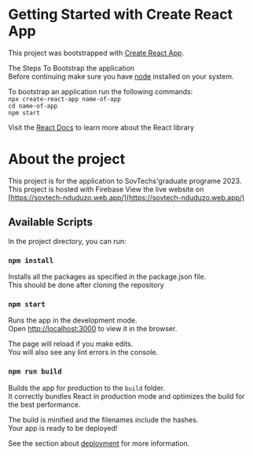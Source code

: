 # Getting Started with Create React App

This project was bootstrapped with [Create React App](https://github.com/facebook/create-react-app).

The Steps To Bootstrap the application\
Before continuing make sure you have [node](https://nodejs.org) installed on your system.

To bootstrap an application run the following commands:\
`npx create-react-app name-of-app`\
`cd name-of-app`\
`npm start`

Visit the [React Docs](https://reactjs.org) to learn more about the React library

# About the project

This project is for the application to SovTechs'graduate programe 2023.\
This project is hosted with Firebase
View the live website on [https://sovtech-nduduzo.web.app/](https://sovtech-nduduzo.web.app/)

## Available Scripts

In the project directory, you can run:

### `npm install`

Installs all the packages as specified in the package.json file.\
This should be done after cloning the repository

### `npm start`

Runs the app in the development mode.\
Open [http://localhost:3000](http://localhost:3000) to view it in the browser.

The page will reload if you make edits.\
You will also see any lint errors in the console.

### `npm run build`

Builds the app for production to the `build` folder.\
It correctly bundles React in production mode and optimizes the build for the best performance.

The build is minified and the filenames include the hashes.\
Your app is ready to be deployed!

See the section about [deployment](https://facebook.github.io/create-react-app/docs/deployment) for more information.
